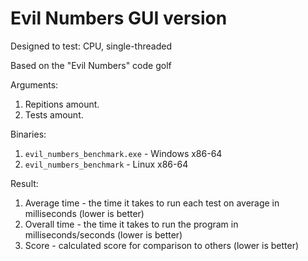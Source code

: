 # Evil Numbers GUI version

Designed to test: CPU, single-threaded

Based on the "Evil Numbers" code golf

Arguments:
1. Repitions amount. 
2. Tests amount.

Binaries: 
1. `evil_numbers_benchmark.exe` - Windows x86-64
2. `evil_numbers_benchmark` - Linux x86-64

Result: 
1. Average time - the time it takes to run each test on average in milliseconds (lower is better)
2. Overall time - the time it takes to run the program in milliseconds/seconds (lower is better)
3. Score - calculated score for comparison to others (lower is better)
